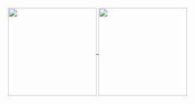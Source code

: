 
  <p align="center">
    <a href="https://github.com/WLumby">
      <img height="180em" align="center" src="https://github-readme-stats.vercel.app/api?username=WLumby&count_private=true&show_icons=true&theme=tokyonight" />
      <img height="180em" align="center" src="https://github-readme-stats.vercel.app/api/top-langs/?username=WLumby&theme=tokyonight&layout=compact" />
    </a>
  </p>

